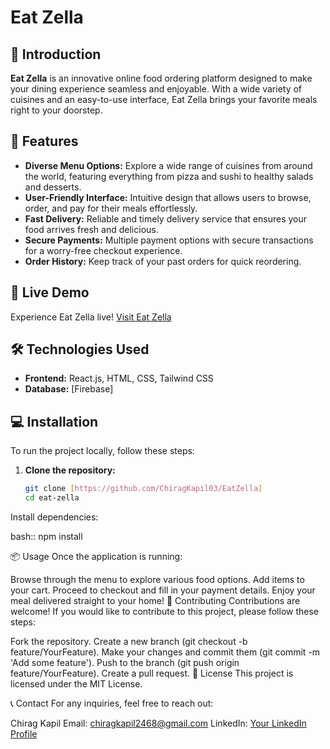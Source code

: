 # Eat Zella

## 📖 Introduction

**Eat Zella** is an innovative online food ordering platform designed to make your dining experience seamless and enjoyable. With a wide variety of cuisines and an easy-to-use interface, Eat Zella brings your favorite meals right to your doorstep.

## 🌟 Features

- **Diverse Menu Options:** Explore a wide range of cuisines from around the world, featuring everything from pizza and sushi to healthy salads and desserts.
- **User-Friendly Interface:** Intuitive design that allows users to browse, order, and pay for their meals effortlessly.
- **Fast Delivery:** Reliable and timely delivery service that ensures your food arrives fresh and delicious.
- **Secure Payments:** Multiple payment options with secure transactions for a worry-free checkout experience.
- **Order History:** Keep track of your past orders for quick reordering.

## 🚀 Live Demo

Experience Eat Zella live! [Visit Eat Zella](https://eat-zella.vercel.app/)

## 🛠️ Technologies Used

- **Frontend:** React.js, HTML, CSS, Tailwind CSS
- **Database:** [Firebase]

## 💻 Installation

To run the project locally, follow these steps:

1. **Clone the repository:**

   ```bash
   git clone [https://github.com/ChiragKapil03/EatZella]
   cd eat-zella

Install dependencies:

bash:: 
npm install

📦 Usage
Once the application is running:

Browse through the menu to explore various food options.
Add items to your cart.
Proceed to checkout and fill in your payment details.
Enjoy your meal delivered straight to your home!
🤝 Contributing
Contributions are welcome! If you would like to contribute to this project, please follow these steps:

Fork the repository.
Create a new branch (git checkout -b feature/YourFeature).
Make your changes and commit them (git commit -m 'Add some feature').
Push to the branch (git push origin feature/YourFeature).
Create a pull request.
📜 License
This project is licensed under the MIT License.

📞 Contact
For any inquiries, feel free to reach out:

Chirag Kapil
Email: chiragkapil2468@gmail.com
LinkedIn: [Your LinkedIn Profile](https://www.linkedin.com/in/chirag-kapil-93810a22a/)
